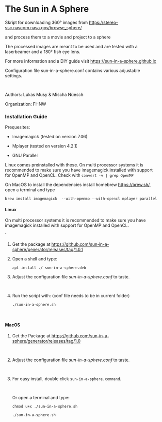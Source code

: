 

# **The Sun in A Sphere**



Skript for downloading 360° images from https://stereo-ssc.nascom.nasa.gov/browse_sphere/

and process them to a movie and project to a sphere

The processed images are meant to be used and are tested with a laserbeamer and  a 180° fish eye lens.

For more information and a DIY guide visit  https://sun-in-a-sphere.github.io

Configuration file sun-in-a-sphere.conf contains various adjustable settings.

​    

Authors: Lukas Musy & Mischa Nüesch

Organization: FHNW



### Installation Guide



Prequesites:

- Imagemagick (tested on version 7.06)

- Mplayer (tested on version 4.2.1)

- GNU Parallel

Linux comes preinstalled with these. On multi processor systems it is recommended to make sure you have imagemagick installed with support for OpenMP and OpenCL. Check with `convert -v | grep OpenMP`

On MacOS to install the dependencies install homebrew https://brew.sh/, open a terminal and type

`brew install imagemagick  --with-openmp --with-opencl mplayer parallel`



#### Linux

On multi processor systems it is recommended to make sure you have imagemagick installed with support for OpenMP and OpenCL.

`

1. Get the package at https://github.com/sun-in-a-sphere/generator/releases/tag/1.0.1

2. Open a shell and type:

   ``apt install ./ sun-in-a-sphere.deb``



2. Adjust the configuration file *sun-in-a-sphere.conf*  to taste. 

   ​

3. Run the script with: (conf file needs to be in current folder)

    `./sun-in-a-sphere.sh`

   ​




  
    
    
#### MacOS

1. Get the Package at https://github.com/sun-in-a-sphere/generator/releases/tag/1.0 

   ​

2. Adjust the configuration file *sun-in-a-sphere.conf*  to taste. 

   ​

3. For easy install, double click  `sun-in-a-sphere.command`.

   ​

   Or open a terminal and type:

   `chmod u+x ./sun-in-a-sphere.sh`

   `./sun-in-a-sphere.sh`
